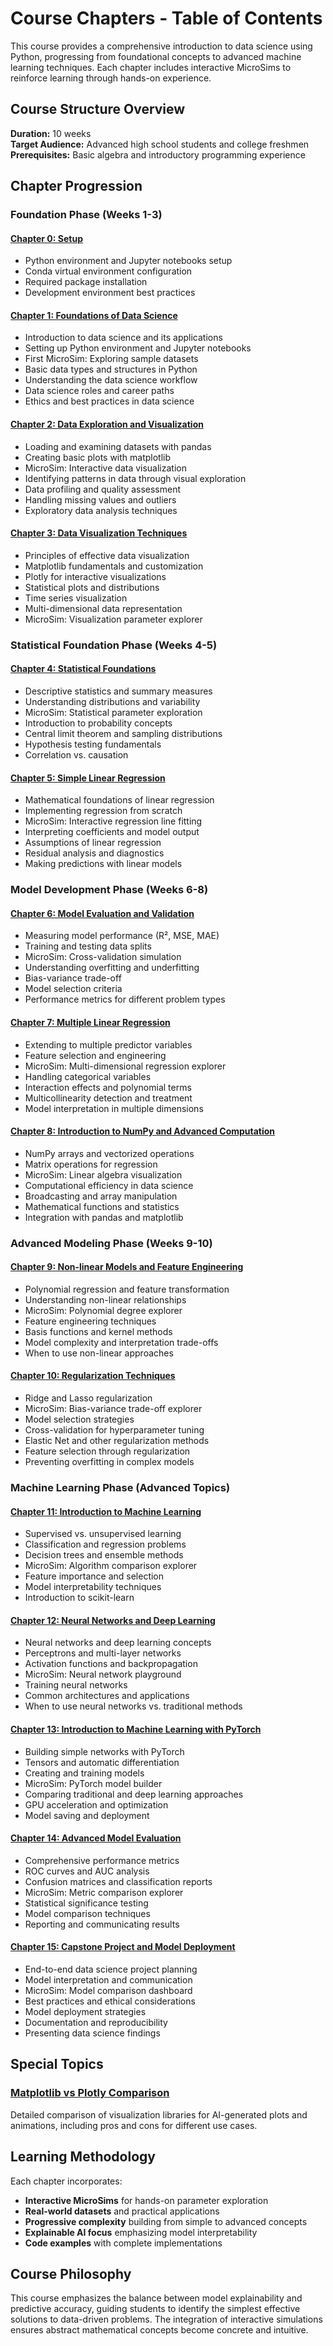 # Course Chapters - Table of Contents

This course provides a comprehensive introduction to data science using Python, progressing from foundational concepts to advanced machine learning techniques. Each chapter includes interactive MicroSims to reinforce learning through hands-on experience.

## Course Structure Overview

**Duration:** 10 weeks  
**Target Audience:** Advanced high school students and college freshmen  
**Prerequisites:** Basic algebra and introductory programming experience

## Chapter Progression

### Foundation Phase (Weeks 1-3)

#### [Chapter 0: Setup](00-setup/index.md)
- Python environment and Jupyter notebooks setup
- Conda virtual environment configuration
- Required package installation
- Development environment best practices

#### [Chapter 1: Foundations of Data Science](01-foundations/index.md)
- Introduction to data science and its applications
- Setting up Python environment and Jupyter notebooks
- First MicroSim: Exploring sample datasets
- Basic data types and structures in Python
- Understanding the data science workflow
- Data science roles and career paths
- Ethics and best practices in data science

#### [Chapter 2: Data Exploration and Visualization](02-data-exploration/index.md)
- Loading and examining datasets with pandas
- Creating basic plots with matplotlib
- MicroSim: Interactive data visualization
- Identifying patterns in data through visual exploration
- Data profiling and quality assessment
- Handling missing values and outliers
- Exploratory data analysis techniques

#### [Chapter 3: Data Visualization Techniques](03-data-visualization/index.md)
- Principles of effective data visualization
- Matplotlib fundamentals and customization
- Plotly for interactive visualizations
- Statistical plots and distributions
- Time series visualization
- Multi-dimensional data representation
- MicroSim: Visualization parameter explorer

### Statistical Foundation Phase (Weeks 4-5)

#### [Chapter 4: Statistical Foundations](04-statistics/index.md)
- Descriptive statistics and summary measures
- Understanding distributions and variability
- MicroSim: Statistical parameter exploration
- Introduction to probability concepts
- Central limit theorem and sampling distributions
- Hypothesis testing fundamentals
- Correlation vs. causation

#### [Chapter 5: Simple Linear Regression](05-linear-regression/index.md)
- Mathematical foundations of linear regression
- Implementing regression from scratch
- MicroSim: Interactive regression line fitting
- Interpreting coefficients and model output
- Assumptions of linear regression
- Residual analysis and diagnostics
- Making predictions with linear models

### Model Development Phase (Weeks 6-8)

#### [Chapter 6: Model Evaluation and Validation](06-models/index.md)
- Measuring model performance (R², MSE, MAE)
- Training and testing data splits
- MicroSim: Cross-validation simulation
- Understanding overfitting and underfitting
- Bias-variance trade-off
- Model selection criteria
- Performance metrics for different problem types

#### [Chapter 7: Multiple Linear Regression](07-multiple-linear-regression/index.md)
- Extending to multiple predictor variables
- Feature selection and engineering
- MicroSim: Multi-dimensional regression explorer
- Handling categorical variables
- Interaction effects and polynomial terms
- Multicollinearity detection and treatment
- Model interpretation in multiple dimensions

#### [Chapter 8: Introduction to NumPy and Advanced Computation](08-numpy/index.md)
- NumPy arrays and vectorized operations
- Matrix operations for regression
- MicroSim: Linear algebra visualization
- Computational efficiency in data science
- Broadcasting and array manipulation
- Mathematical functions and statistics
- Integration with pandas and matplotlib

### Advanced Modeling Phase (Weeks 9-10)

#### [Chapter 9: Non-linear Models and Feature Engineering](09-nonlinear-models/index.md)
- Polynomial regression and feature transformation
- Understanding non-linear relationships
- MicroSim: Polynomial degree explorer
- Feature engineering techniques
- Basis functions and kernel methods
- Model complexity and interpretation trade-offs
- When to use non-linear approaches

#### [Chapter 10: Regularization Techniques](10-regularization/index.md)
- Ridge and Lasso regularization
- MicroSim: Bias-variance trade-off explorer
- Model selection strategies
- Cross-validation for hyperparameter tuning
- Elastic Net and other regularization methods
- Feature selection through regularization
- Preventing overfitting in complex models

### Machine Learning Phase (Advanced Topics)

#### [Chapter 11: Introduction to Machine Learning](11-machine-learning/index.md)
- Supervised vs. unsupervised learning
- Classification and regression problems
- Decision trees and ensemble methods
- MicroSim: Algorithm comparison explorer
- Feature importance and selection
- Model interpretability techniques
- Introduction to scikit-learn

#### [Chapter 12: Neural Networks and Deep Learning](12-neural-networks/index.md)
- Neural networks and deep learning concepts
- Perceptrons and multi-layer networks
- Activation functions and backpropagation
- MicroSim: Neural network playground
- Training neural networks
- Common architectures and applications
- When to use neural networks vs. traditional methods

#### [Chapter 13: Introduction to Machine Learning with PyTorch](13-pytorch/index.md)
- Building simple networks with PyTorch
- Tensors and automatic differentiation
- Creating and training models
- MicroSim: PyTorch model builder
- Comparing traditional and deep learning approaches
- GPU acceleration and optimization
- Model saving and deployment

#### [Chapter 14: Advanced Model Evaluation](14-model-evaluation/index.md)
- Comprehensive performance metrics
- ROC curves and AUC analysis
- Confusion matrices and classification reports
- MicroSim: Metric comparison explorer
- Statistical significance testing
- Model comparison techniques
- Reporting and communicating results

#### [Chapter 15: Capstone Project and Model Deployment](15-projects/index.md)
- End-to-end data science project planning
- Model interpretation and communication
- MicroSim: Model comparison dashboard
- Best practices and ethical considerations
- Model deployment strategies
- Documentation and reproducibility
- Presenting data science findings

## Special Topics

### [Matplotlib vs Plotly Comparison](matplotlib-vs-plotly.md)
Detailed comparison of visualization libraries for AI-generated plots and animations, including pros and cons for different use cases.

## Learning Methodology

Each chapter incorporates:
- **Interactive MicroSims** for hands-on parameter exploration
- **Real-world datasets** and practical applications
- **Progressive complexity** building from simple to advanced concepts
- **Explainable AI focus** emphasizing model interpretability
- **Code examples** with complete implementations

## Course Philosophy

This course emphasizes the balance between model explainability and predictive accuracy, guiding students to identify the simplest effective solutions to data-driven problems. The integration of interactive simulations ensures abstract mathematical concepts become concrete and intuitive.